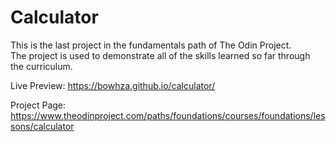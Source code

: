 # Calculator

This is the last project in the fundamentals path of The Odin Project.<br>
The project is used to demonstrate all of the skills learned so far through the curriculum.

Live Preview: https://bowhza.github.io/calculator/

Project Page: https://www.theodinproject.com/paths/foundations/courses/foundations/lessons/calculator
